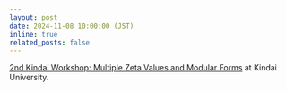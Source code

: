```yaml
---
layout: post
date: 2024-11-08 10:00:00 (JST)
inline: true
related_posts: false
---
```


[2nd Kindai Workshop: Multiple Zeta Values and Modular Forms](https://www.math.kindai.ac.jp/laboratory/tasaka/2ndKindaiWS) at Kindai University.
